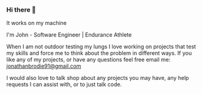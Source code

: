 ### Hi there 👋

It works on my machine 

I'm John - Software Engineer | Endurance Athlete 

When I am not outdoor testing my lungs I love working on projects that test my skills and force me to think about the problem in different ways. If you like any of my projects, or have any questions feel free email me: jonathanbrodie91@gmail.com

I would also love to talk shop about any projects you may have, any help requests I can assist with, or to just talk code. 


<!--
**jwoff1991/jwoff1991** is a ✨ _special_ ✨ repository because its `README.md` (this file) appears on your GitHub profile.

Here are some ideas to get you started:

- 🔭 I’m currently working on ...
- 🌱 I’m currently learning ...
- 👯 I’m looking to collaborate on ...
- 🤔 I’m looking for help with ...
- 💬 Ask me about ...
- 📫 How to reach me: ...
- 😄 Pronouns: ...
- ⚡ Fun fact: ...
-->
